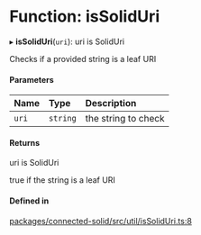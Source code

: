 # Function: isSolidUri

▸ **isSolidUri**(`uri`): uri is SolidUri

Checks if a provided string is a leaf URI

#### Parameters

| Name | Type | Description |
| :------ | :------ | :------ |
| `uri` | `string` | the string to check |

#### Returns

uri is SolidUri

true if the string is a leaf URI

#### Defined in

[packages/connected-solid/src/util/isSolidUri.ts:8](https://github.com/o-development/ldo/blob/db87958cb6f858f6cf7340ba5d9536a3a794d587/packages/connected-solid/src/util/isSolidUri.ts#L8)
